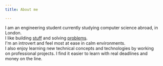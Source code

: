 ```yaml
---
title: About me

---
```

I am an engineering student currently studying computer science abroad, in London.  
I like building [stuff](/projects/jewelry-making.html) and solving [problems](/projects/fullcashprono-com.html).  
I'm an introvert and feel most at ease in calm environments.  
I also enjoy learning new technical concepts and technologies by working on professional projects. I find it easier to learn with real deadlines and money on the line.